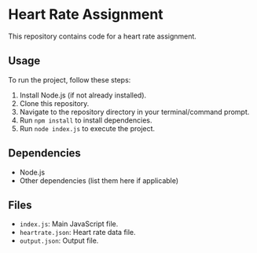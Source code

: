 # Heart Rate Assignment

This repository contains code for a heart rate assignment.

## Usage

To run the project, follow these steps:

1. Install Node.js (if not already installed).
2. Clone this repository.
3. Navigate to the repository directory in your terminal/command prompt.
4. Run `npm install` to install dependencies.
5. Run `node index.js` to execute the project.

## Dependencies

- Node.js
- Other dependencies (list them here if applicable)

## Files

- `index.js`: Main JavaScript file.
- `heartrate.json`: Heart rate data file.
- `output.json`: Output file.